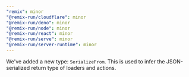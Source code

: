 ```yaml
---
"remix": minor
"@remix-run/cloudflare": minor
"@remix-run/deno": minor
"@remix-run/node": minor
"@remix-run/react": minor
"@remix-run/serve": minor
"@remix-run/server-runtime": minor
---
```


We've added a new type: `SerializeFrom`. This is used to infer the
JSON-serialized return type of loaders and actions.
